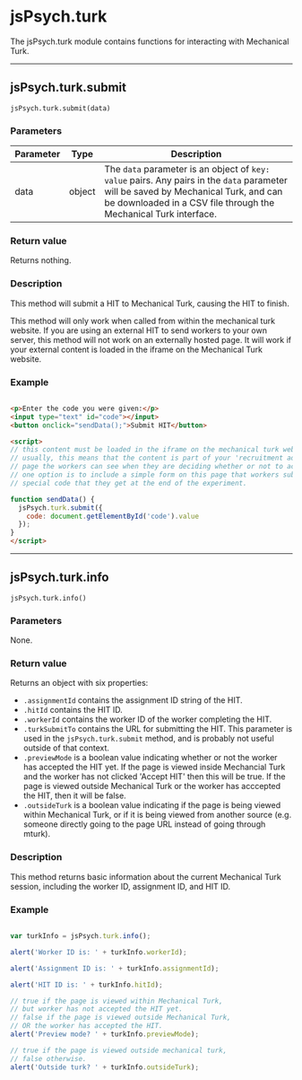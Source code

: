 # jsPsych.turk

The jsPsych.turk module contains functions for interacting with Mechanical Turk. 

---
## jsPsych.turk.submit

```
jsPsych.turk.submit(data)
```

### Parameters

Parameter | Type | Description
----------|------|------------
data | object | The `data` parameter is an object of `key: value` pairs. Any pairs in the `data` parameter will be saved by Mechanical Turk, and can be downloaded in a CSV file through the Mechanical Turk interface.

### Return value

Returns nothing.

### Description 

This method will submit a HIT to Mechanical Turk, causing the HIT to finish. 

This method will only work when called from within the mechanical turk website. If you are using an external HIT to send workers to your own server, this method will not work on an externally hosted page. It will work if your external content is loaded in the iframe on the Mechanical Turk website.

### Example

```html

<p>Enter the code you were given:</p>
<input type="text" id="code"></input>
<button onclick="sendData();">Submit HIT</button>

<script>
// this content must be loaded in the iframe on the mechanical turk website.
// usually, this means that the content is part of your 'recruitment ad', the
// page the workers can see when they are deciding whether or not to accept a HIT.
// one option is to include a simple form on this page that workers submit, with a
// special code that they get at the end of the experiment.

function sendData() {
  jsPsych.turk.submit({
    code: document.getElementById('code').value
  });
}
</script>
```

---

## jsPsych.turk.info

```
jsPsych.turk.info()
```

### Parameters

None.

### Return value

Returns an object with six properties:

* `.assignmentId` contains the assignment ID string of the HIT.
* `.hitId` contains the HIT ID.
* `.workerId` contains the worker ID of the worker completing the HIT.
* `.turkSubmitTo` contains the URL for submitting the HIT. This parameter is used in the `jsPsych.turk.submit` method, and is probably not useful outside of that context.
* `.previewMode` is a boolean value indicating whether or not the worker has accepted the HIT yet. If the page is viewed inside Mechancial Turk and the worker has not clicked 'Accept HIT' then this will be true. If the page is viewed outside Mechanical Turk or the worker has acccepted the HIT, then it will be false.
* `.outsideTurk` is a boolean value indicating if the page is being viewed within Mechanical Turk, or if it is being viewed from another source (e.g. someone directly going to the page URL instead of going through mturk).

### Description 

This method returns basic information about the current Mechanical Turk session, including the worker ID, assignment ID, and HIT ID.

### Example

```javascript

var turkInfo = jsPsych.turk.info();

alert('Worker ID is: ' + turkInfo.workerId);

alert('Assignment ID is: ' + turkInfo.assignmentId);

alert('HIT ID is: ' + turkInfo.hitId);

// true if the page is viewed within Mechanical Turk, 
// but worker has not accepted the HIT yet.
// false if the page is viewed outside Mechanical Turk,
// OR the worker has accepted the HIT.
alert('Preview mode? ' + turkInfo.previewMode); 

// true if the page is viewed outside mechanical turk,
// false otherwise.
alert('Outside turk? ' + turkInfo.outsideTurk);
```



